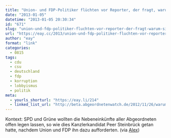 ```yaml
---
title: "Union- und FDP-Politiker flüchten vor Reporter, der fragt, warum sie gegen Transpararenz gestimmt haben"
date: "2013-01-05"
datetime: "2013-01-05 20:30:34"
id: "671"
slug: "union-und-fdp-politiker-fluchten-vor-reporter-der-fragt-warum-sie-gegen-transpararenz-gestimmt-haben"
url: "https://eay.cc/2013/union-und-fdp-politiker-fluchten-vor-reporter-der-fragt-warum-sie-gegen-transpararenz-gestimmt-haben/"
author: "eay"
format: "link"
categories:
  - 0815
tags:
  - cdu
  - csu
  - deutschland
  - fdp
  - korruption
  - lobbyismus
  - politik
meta:
  - yourls_shorturl: "https://eay.li/214"
  - linked_list_url: "http://beta.abgeordnetenwatch.de/2012/11/26/warum-haben-sie-gerade-gegen-transparenz-gestimmt-abgeordnete-fluchten-vor-reporter"
---
```


Kontext: SPD und Grüne wollten die Nebeneinkünfte aller Abgeordneten offen legen lassen, so wie dies Kanzlerkandidat Peer Steinbrück getan hatte, nachdem Union und FDP ihn dazu aufforderten. (via [Alex](http://alex.pt/transparenz-abgeordnete-fluechten-vor-reporter/))
